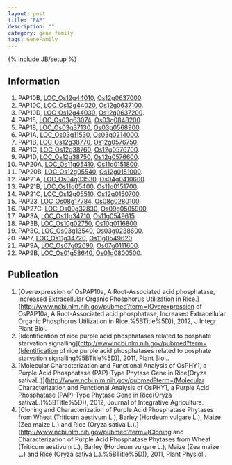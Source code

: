 ```yaml
---
layout: post
title: "PAP"
description: ""
category: gene family
tags: GeneFamily
---
```

{% include JB/setup %}

## Information
1. PAP10B, [LOC_Os12g44010](http://rice.plantbiology.msu.edu/cgi-bin/ORF_infopage.cgi?orf=LOC_Os12g44010), [Os12g0637000](http://rapdb.dna.affrc.go.jp/viewer/gbrowse_details/irgsp1?name=Os12g0637000).
2. PAP10C, [LOC_Os12g44020](http://rice.plantbiology.msu.edu/cgi-bin/ORF_infopage.cgi?orf=LOC_Os12g44020), [Os12g0637100](http://rapdb.dna.affrc.go.jp/viewer/gbrowse_details/irgsp1?name=Os12g0637100).
3. PAP10D, [LOC_Os12g44030](http://rice.plantbiology.msu.edu/cgi-bin/ORF_infopage.cgi?orf=LOC_Os12g44030), [Os12g0637200](http://rapdb.dna.affrc.go.jp/viewer/gbrowse_details/irgsp1?name=Os12g0637200).
4. PAP15, [LOC_Os03g63074](http://rice.plantbiology.msu.edu/cgi-bin/ORF_infopage.cgi?orf=LOC_Os03g63074), [Os03g0848200](http://rapdb.dna.affrc.go.jp/viewer/gbrowse_details/irgsp1?name=Os03g0848200).
5. PAP18, [LOC_Os03g37130](http://rice.plantbiology.msu.edu/cgi-bin/ORF_infopage.cgi?orf=LOC_Os03g37130), [Os03g0568900](http://rapdb.dna.affrc.go.jp/viewer/gbrowse_details/irgsp1?name=Os03g0568900).
6. PAP1A, [LOC_Os03g11530](http://rice.plantbiology.msu.edu/cgi-bin/ORF_infopage.cgi?orf=LOC_Os03g11530), [Os03g0214000](http://rapdb.dna.affrc.go.jp/viewer/gbrowse_details/irgsp1?name=Os03g0214000).
7. PAP1B, [LOC_Os12g38770](http://rice.plantbiology.msu.edu/cgi-bin/ORF_infopage.cgi?orf=LOC_Os12g38770), [Os12g0576750](http://rapdb.dna.affrc.go.jp/viewer/gbrowse_details/irgsp1?name=Os12g0576750).
8. PAP1C, [LOC_Os12g38760](http://rice.plantbiology.msu.edu/cgi-bin/ORF_infopage.cgi?orf=LOC_Os12g38760), [Os12g0576700](http://rapdb.dna.affrc.go.jp/viewer/gbrowse_details/irgsp1?name=Os12g0576700).
9. PAP1D, [LOC_Os12g38750](http://rice.plantbiology.msu.edu/cgi-bin/ORF_infopage.cgi?orf=LOC_Os12g38750), [Os12g0576600](http://rapdb.dna.affrc.go.jp/viewer/gbrowse_details/irgsp1?name=Os12g0576600).
10. PAP20A, [LOC_Os11g05410](http://rice.plantbiology.msu.edu/cgi-bin/ORF_infopage.cgi?orf=LOC_Os11g05410), [Os11g0151800](http://rapdb.dna.affrc.go.jp/viewer/gbrowse_details/irgsp1?name=Os11g0151800).
11. PAP20B, [LOC_Os12g05540](http://rice.plantbiology.msu.edu/cgi-bin/ORF_infopage.cgi?orf=LOC_Os12g05540), [Os12g0151000](http://rapdb.dna.affrc.go.jp/viewer/gbrowse_details/irgsp1?name=Os12g0151000).
12. PAP21A, [LOC_Os04g33530](http://rice.plantbiology.msu.edu/cgi-bin/ORF_infopage.cgi?orf=LOC_Os04g33530), [Os04g0410600](http://rapdb.dna.affrc.go.jp/viewer/gbrowse_details/irgsp1?name=Os04g0410600).
13. PAP21B, [LOC_Os11g05400](http://rice.plantbiology.msu.edu/cgi-bin/ORF_infopage.cgi?orf=LOC_Os11g05400), [Os11g0151700](http://rapdb.dna.affrc.go.jp/viewer/gbrowse_details/irgsp1?name=Os11g0151700).
14. PAP21C, [LOC_Os12g05510](http://rice.plantbiology.msu.edu/cgi-bin/ORF_infopage.cgi?orf=LOC_Os12g05510), [Os12g0150700](http://rapdb.dna.affrc.go.jp/viewer/gbrowse_details/irgsp1?name=Os12g0150700).
15. PAP23, [LOC_Os08g17784](http://rice.plantbiology.msu.edu/cgi-bin/ORF_infopage.cgi?orf=LOC_Os08g17784), [Os08g0280100](http://rapdb.dna.affrc.go.jp/viewer/gbrowse_details/irgsp1?name=Os08g0280100).
16. PAP27C, [LOC_Os09g32830](http://rice.plantbiology.msu.edu/cgi-bin/ORF_infopage.cgi?orf=LOC_Os09g32830), [Os09g0505900](http://rapdb.dna.affrc.go.jp/viewer/gbrowse_details/irgsp1?name=Os09g0505900).
17. PAP3A, [LOC_Os11g34710](http://rice.plantbiology.msu.edu/cgi-bin/ORF_infopage.cgi?orf=LOC_Os11g34710), [Os11g0549615](http://rapdb.dna.affrc.go.jp/viewer/gbrowse_details/irgsp1?name=Os11g0549615).
18. PAP3B, [LOC_Os10g02750](http://rice.plantbiology.msu.edu/cgi-bin/ORF_infopage.cgi?orf=LOC_Os10g02750), [Os10g0116800](http://rapdb.dna.affrc.go.jp/viewer/gbrowse_details/irgsp1?name=Os10g0116800).
19. PAP3C, [LOC_Os03g13540](http://rice.plantbiology.msu.edu/cgi-bin/ORF_infopage.cgi?orf=LOC_Os03g13540), [Os03g0238600](http://rapdb.dna.affrc.go.jp/viewer/gbrowse_details/irgsp1?name=Os03g0238600).
20. PAP7, [LOC_Os11g34720](http://rice.plantbiology.msu.edu/cgi-bin/ORF_infopage.cgi?orf=LOC_Os11g34720), [Os11g0549620](http://rapdb.dna.affrc.go.jp/viewer/gbrowse_details/irgsp1?name=Os11g0549620).
21. PAP9A, [LOC_Os07g02090](http://rice.plantbiology.msu.edu/cgi-bin/ORF_infopage.cgi?orf=LOC_Os07g02090), [Os07g0111600](http://rapdb.dna.affrc.go.jp/viewer/gbrowse_details/irgsp1?name=Os07g0111600).
22. PAP9B, [LOC_Os01g58640](http://rice.plantbiology.msu.edu/cgi-bin/ORF_infopage.cgi?orf=LOC_Os01g58640), [Os01g0800500](http://rapdb.dna.affrc.go.jp/viewer/gbrowse_details/irgsp1?name=Os01g0800500).

## Publication
1. [Overexpression of OsPAP10a, A Root-Associated acid phosphatase, Increased Extracellular Organic Phosphorus Utilization in Rice.](http://www.ncbi.nlm.nih.gov/pubmed?term=(Overexpression of OsPAP10a, A Root-Associated acid phosphatase, Increased Extracellular Organic Phosphorus Utilization in Rice.%5BTitle%5D)), 2012, J Integr Plant Biol.
2. [Identification of rice purple acid phosphatases related to posphate starvation signalling](http://www.ncbi.nlm.nih.gov/pubmed?term=(Identification of rice purple acid phosphatases related to posphate starvation signalling%5BTitle%5D)), 2011, Plant Biol..
3. [Molecular Characterization and Functional Analysis of OsPHY1, a Purple Acid Phosphatase (PAP)-Type Phytase Gene in Rice(Oryza sativaL.)](http://www.ncbi.nlm.nih.gov/pubmed?term=(Molecular Characterization and Functional Analysis of OsPHY1, a Purple Acid Phosphatase (PAP)-Type Phytase Gene in Rice(Oryza sativaL.)%5BTitle%5D)), 2012, Journal of Integrative Agriculture.
4. [Cloning and Characterization of Purple Acid Phosphatase Phytases from Wheat (Triticum aestivum L.), Barley (Hordeum vulgare L.), Maize (Zea maize L.) and Rice (Oryza sativa L.).](http://www.ncbi.nlm.nih.gov/pubmed?term=(Cloning and Characterization of Purple Acid Phosphatase Phytases from Wheat (Triticum aestivum L.), Barley (Hordeum vulgare L.), Maize (Zea maize L.) and Rice (Oryza sativa L.).%5BTitle%5D)), 2011, Plant Physiol..


